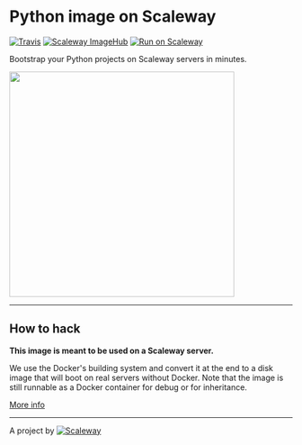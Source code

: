 # Python image on Scaleway

[![Travis](https://img.shields.io/travis/scaleway-community/scaleway-python.svg)](https://travis-ci.org/scaleway-community/scaleway-python)
[![Scaleway ImageHub](https://img.shields.io/badge/ImageHub-view-ff69b4.svg)](https://hub.scaleway.com/python.html)
[![Run on Scaleway](https://img.shields.io/badge/Scaleway-run-69b4ff.svg)](https://cloud.scaleway.com/#/servers/new?image=5c0f7971-c308-442e-82ab-2eb147439bd7)

Bootstrap your Python projects on Scaleway servers in minutes.

<img src="http://upload.wikimedia.org/wikipedia/commons/f/f8/Python_logo_and_wordmark.svg" width="400px" />


---

## How to hack

**This image is meant to be used on a Scaleway server.**

We use the Docker's building system and convert it at the end to a disk image that will boot on real servers without Docker. Note that the image is still runnable as a Docker container for debug or for inheritance.

[More info](https://github.com/scaleway/image-builder)

---

A project by [![Scaleway](https://avatars1.githubusercontent.com/u/5185491?v=3&s=42)](https://www.scaleway.com/)
